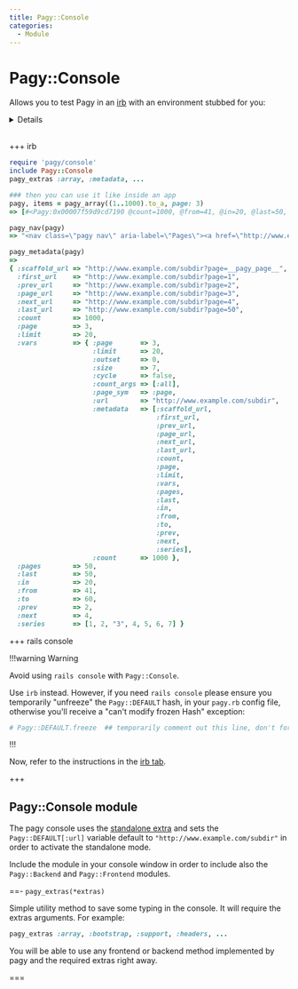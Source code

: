 ```yaml
---
title: Pagy::Console
categories:
  - Module
---
```


# Pagy::Console

Allows you to test Pagy in an [irb](https://github.com/ruby/irb) with an environment stubbed for you:

<details>

Standard pagination requires a: controller, model, view and request object to work i.e. you need an environment. `Pagy::Console`
gives you that environment.

</details>

</br>

+++ irb

```ruby
require 'pagy/console'
include Pagy::Console
pagy_extras :array, :metadata, ...

### then you can use it like inside an app
pagy, items = pagy_array((1..1000).to_a, page: 3)
=> [#<Pagy:0x00007f59d9cd7190 @count=1000, @from=41, @in=20, @last=50, @limit=20, @next=4, @offset=40, @outset=0, @page=3, @prev=2, @to=60, @vars={:count_args=>[:all], :ends=>true, :limit=>20, :outset=>0, :page=>3, :page_sym=>:page, :size=>7, :url=>"http://www.example.com/subdir", :metadata=>[:scaffold_url, :first_url, :prev_url, :page_url, :next_url, :last_url, :count, :page, :limit, :vars, :pages, :last, :in, :from, :to, :prev, :next, :series], :count=>1000}>, [41, 42, 43, 44, 45, 46, 47, 48, 49, 50, 51, 52, 53, 54, 55, 56, 57, 58, 59, 60]]

pagy_nav(pagy)
=> "<nav class=\"pagy nav\" aria-label=\"Pages\"><a href=\"http://www.example.com/subdir?page=2\" aria-label=\"Previous\">&lt;</a><a href=\"http://www.example.com/subdir?page=1\">1</a><a href=\"http://www.example.com/subdir?page=2\">2</a><a role=\"link\" aria-disabled=\"true\" aria-current=\"page\" class=\"current\">3</a><a href=\"http://www.example.com/subdir?page=4\">4</a><a href=\"http://www.example.com/subdir?page=5\">5</a><a role=\"link\" aria-disabled=\"true\" class=\"gap\">&hellip;</a><a href=\"http://www.example.com/subdir?page=50\">50</a><a href=\"http://www.example.com/subdir?page=4\" aria-label=\"Next\">&gt;</a></nav>"

pagy_metadata(pagy)
=>
{ :scaffold_url => "http://www.example.com/subdir?page=__pagy_page__",
  :first_url    => "http://www.example.com/subdir?page=1",
  :prev_url     => "http://www.example.com/subdir?page=2",
  :page_url     => "http://www.example.com/subdir?page=3",
  :next_url     => "http://www.example.com/subdir?page=4",
  :last_url     => "http://www.example.com/subdir?page=50",
  :count        => 1000,
  :page         => 3,
  :limit        => 20,
  :vars         => { :page       => 3,
                     :limit      => 20,
                     :outset     => 0,
                     :size       => 7,
                     :cycle      => false,
                     :count_args => [:all],
                     :page_sym   => :page,
                     :url        => "http://www.example.com/subdir",
                     :metadata   => [:scaffold_url,
                                     :first_url,
                                     :prev_url,
                                     :page_url,
                                     :next_url,
                                     :last_url,
                                     :count,
                                     :page,
                                     :limit,
                                     :vars,
                                     :pages,
                                     :last,
                                     :in,
                                     :from,
                                     :to,
                                     :prev,
                                     :next,
                                     :series],
                     :count      => 1000 },
  :pages        => 50,
  :last         => 50,
  :in           => 20,
  :from         => 41,
  :to           => 60,
  :prev         => 2,
  :next         => 4,
  :series       => [1, 2, "3", 4, 5, 6, 7] }
```

+++ rails console

!!!warning Warning

Avoid using `rails console` with `Pagy::Console`.

Use `irb` instead. However, if you need `rails console` please ensure you temporarily "unfreeze" the `Pagy::DEFAULT` hash, in
your `pagy.rb` config file, otherwise you'll receive a "can't modify frozen Hash" exception:

```rb
# Pagy::DEFAULT.freeze  ## temporarily comment out this line, don't forget to uncomment when finished!
```

!!!

Now, refer to the instructions in the [irb tab](#irb).

+++

## Pagy::Console module

The pagy console uses the [standalone extra](/docs/extras/standalone.md) and sets the `Pagy::DEFAULT[:url]` variable default
to `"http://www.example.com/subdir"` in order to activate the standalone mode.

Include the module in your console window in order to include also the `Pagy::Backend` and `Pagy::Frontend` modules.

==- `pagy_extras(*extras)`

Simple utility method to save some typing in the console. It will require the extras arguments. For example:

```ruby
pagy_extras :array, :bootstrap, :support, :headers, ...
```

You will be able to use any frontend or backend method implemented by pagy and the required extras right away.

===
